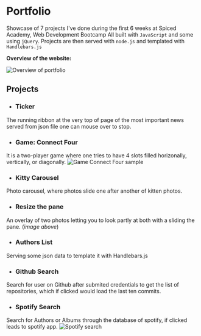 # Portfolio

Showcase of 7 projects I've done during the first 6 weeks at Spiced Academy, Web Development Bootcamp
All built with `JavaScript` and some using `jQuery`.
Projects are then served with `node.js` and templated with `Handlebars.js`

**Overview of the website:**

![Overview of portfolio](https://github.com/najuste/spiced-portfolio/blob/master/gifs/portfolio_resizePane.gif)

## Projects

* ### Ticker
The running ribbon at the very top of page of the most important news served from json file one can mouse over to stop. 

* ### Game: Connect Four
It is a two-player game where one tries to have 4 slots filled horizonally, vertically, or diagonally. 
![Game Connect Four sample](https://github.com/najuste/spiced-portfolio/blob/master/gifs/portfolio_connectFour.gif)

* ### Kitty Carousel
Photo carousel, where photos slide one after another of kitten photos.

* ### Resize the pane
An overlay of two photos letting you to look partly at both with a sliding the pane. (*image above*)

* ### Authors List
Serving some json data to template it with Handlebars.js

* ### Github Search
Search for user on Github after submited credentials to get the list of repositories, which if clicked would load the last ten commits.

* ### Spotify Search
Search for Authors or Albums through the database of spotify, if clicked leads to spotify app.
![Spotify search](https://github.com/najuste/spiced-portfolio/blob/master/gifs/portfolio_spotify.gif)


